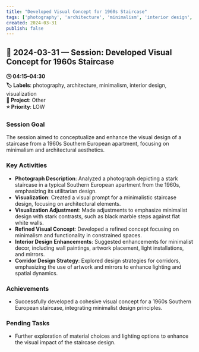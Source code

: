 ```yaml
---
title: "Developed Visual Concept for 1960s Staircase"
tags: ['photography', 'architecture', 'minimalism', 'interior design', 'visualization']
created: 2024-03-31
publish: false
---
```


## 📅 2024-03-31 — Session: Developed Visual Concept for 1960s Staircase

**🕒 04:15–04:30**  
**🏷️ Labels**: photography, architecture, minimalism, interior design, visualization  
**📂 Project**: Other  
**⭐ Priority**: LOW  


### Session Goal
The session aimed to conceptualize and enhance the visual design of a staircase from a 1960s Southern European apartment, focusing on minimalism and architectural aesthetics.

### Key Activities
- **Photograph Description**: Analyzed a photograph depicting a stark staircase in a typical Southern European apartment from the 1960s, emphasizing its utilitarian design.
- **Visualization**: Created a visual prompt for a minimalistic staircase design, focusing on architectural elements.
- **Visualization Adjustment**: Made adjustments to emphasize minimalist design with stark contrasts, such as black marble steps against flat white walls.
- **Refined Visual Concept**: Developed a refined concept focusing on minimalism and functionality in constrained spaces.
- **Interior Design Enhancements**: Suggested enhancements for minimalist decor, including wall paintings, artwork placement, light installations, and mirrors.
- **Corridor Design Strategy**: Explored design strategies for corridors, emphasizing the use of artwork and mirrors to enhance lighting and spatial dynamics.

### Achievements
- Successfully developed a cohesive visual concept for a 1960s Southern European staircase, integrating minimalist design principles.

### Pending Tasks
- Further exploration of material choices and lighting options to enhance the visual impact of the staircase design.
